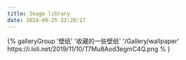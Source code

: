 ```yaml
---
title: Image library
date: 2024-09-25 22:20:17
---
```

<div class="gallery-group-main">
<!--url中的图片作为封面-->
{% galleryGroup '壁纸' '收藏的一些壁纸' '/Gallery/wallpaper' https://i.loli.net/2019/11/10/T7Mu8Aod3egmC4Q.png %
}
</div>